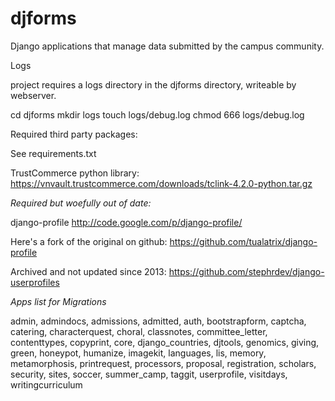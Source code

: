 djforms
===============

Django applications that manage data submitted by the campus community.

Logs

project requires a logs directory in the djforms directory, writeable by webserver.

cd djforms
mkdir logs
touch logs/debug.log
chmod 666 logs/debug.log

Required third party packages:

See requirements.txt

TrustCommerce python library:
https://vnvault.trustcommerce.com/downloads/tclink-4.2.0-python.tar.gz

_Required but woefully out of date:_

django-profile
http://code.google.com/p/django-profile/

Here's a fork of the original on github:
https://github.com/tualatrix/django-profile

Archived and not updated since 2013:
https://github.com/stephrdev/django-userprofiles

_Apps list for Migrations_

admin, admindocs, admissions, admitted, auth, bootstrapform, captcha, catering, characterquest, choral, classnotes, committee_letter, contenttypes, copyprint, core, django_countries, djtools, genomics, giving, green, honeypot, humanize, imagekit, languages, lis, memory, metamorphosis, printrequest, processors, proposal, registration, scholars, security, sites, soccer, summer_camp, taggit, userprofile, visitdays, writingcurriculum
